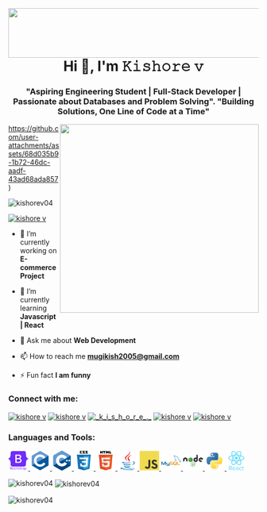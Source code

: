 <img align="right" width="800" height="100" src="https://github.com/user-attachments/assets/68d035b9-1b72-46dc-aadf-43ad68ada857">

<h1 align="center">Hi 👋, I'm  𝙺𝚒𝚜𝚑𝚘𝚛𝚎 𝚟</h1>
<h3 align="center">"Aspiring Engineering Student | Full-Stack Developer | Passionate about Databases and Problem Solving". "Building Solutions, One Line of Code at a Time"</h3>

<img align="right" width="400" height="380" src="https://github.com/user-attachments/assets/cc360a35-e599-402f-beee-679790f86ef7">

https://github.com/user-attachments/assets/68d035b9-1b72-46dc-aadf-43ad68ada857)

<p align="left"> <img src="https://komarev.com/ghpvc/?username=kishorev04&label=Profile%20views&color=0e75b6&style=flat" alt="kishorev04" /> </p>

<p align="left"> <a href="https://twitter.com/kishore v" target="blank"><img src="https://img.shields.io/twitter/follow/kishore v?logo=twitter&style=for-the-badge" alt="kishore v" /></a> </p>

- 🔭 I’m currently working on **E-commerce Project**
  
- 🌱 I’m currently learning **Javascript | React**

- 💬 Ask me about **Web Development**

- 📫 How to reach me **mugikish2005@gmail.com**

- ⚡ Fun fact **I am funny**

<h3 align="left">Connect with me:</h3>
<p align="left">
<a href="https://twitter.com/kishore v" target="blank"><img align="center" src="https://raw.githubusercontent.com/rahuldkjain/github-profile-readme-generator/master/src/images/icons/Social/twitter.svg" alt="kishore v" height="30" width="40" /></a>
<a href="https://linkedin.com/in/kishore v" target="blank"><img align="center" src="https://raw.githubusercontent.com/rahuldkjain/github-profile-readme-generator/master/src/images/icons/Social/linked-in-alt.svg" alt="kishore v" height="30" width="40" /></a>
<a href="https://instagram.com/_k_i_s_h_o_r_e_._" target="blank"><img align="center" src="https://raw.githubusercontent.com/rahuldkjain/github-profile-readme-generator/master/src/images/icons/Social/instagram.svg" alt="_k_i_s_h_o_r_e_._" height="30" width="40" /></a>
<a href="https://www.hackerrank.com/kishore v" target="blank"><img align="center" src="https://raw.githubusercontent.com/rahuldkjain/github-profile-readme-generator/master/src/images/icons/Social/hackerrank.svg" alt="kishore v" height="30" width="40" /></a>
<a href="https://www.leetcode.com/kishore v" target="blank"><img align="center" src="https://raw.githubusercontent.com/rahuldkjain/github-profile-readme-generator/master/src/images/icons/Social/leet-code.svg" alt="kishore v" height="30" width="40" /></a>
</p>

<h3 align="left">Languages and Tools:</h3>
<p align="left"> <a href="https://getbootstrap.com" target="_blank" rel="noreferrer"> <img src="https://raw.githubusercontent.com/devicons/devicon/master/icons/bootstrap/bootstrap-plain-wordmark.svg" alt="bootstrap" width="40" height="40"/> </a> <a href="https://www.cprogramming.com/" target="_blank" rel="noreferrer"> <img src="https://raw.githubusercontent.com/devicons/devicon/master/icons/c/c-original.svg" alt="c" width="40" height="40"/> </a> <a href="https://www.w3schools.com/cpp/" target="_blank" rel="noreferrer"> <img src="https://raw.githubusercontent.com/devicons/devicon/master/icons/cplusplus/cplusplus-original.svg" alt="cplusplus" width="40" height="40"/> </a> <a href="https://www.w3schools.com/css/" target="_blank" rel="noreferrer"> <img src="https://raw.githubusercontent.com/devicons/devicon/master/icons/css3/css3-original-wordmark.svg" alt="css3" width="40" height="40"/> </a> <a href="https://www.w3.org/html/" target="_blank" rel="noreferrer"> <img src="https://raw.githubusercontent.com/devicons/devicon/master/icons/html5/html5-original-wordmark.svg" alt="html5" width="40" height="40"/> </a> <a href="https://www.java.com" target="_blank" rel="noreferrer"> <img src="https://raw.githubusercontent.com/devicons/devicon/master/icons/java/java-original.svg" alt="java" width="40" height="40"/> </a> <a href="https://developer.mozilla.org/en-US/docs/Web/JavaScript" target="_blank" rel="noreferrer"> <img src="https://raw.githubusercontent.com/devicons/devicon/master/icons/javascript/javascript-original.svg" alt="javascript" width="40" height="40"/> </a> <a href="https://www.mysql.com/" target="_blank" rel="noreferrer"> <img src="https://raw.githubusercontent.com/devicons/devicon/master/icons/mysql/mysql-original-wordmark.svg" alt="mysql" width="40" height="40"/> </a> <a href="https://nodejs.org" target="_blank" rel="noreferrer"> <img src="https://raw.githubusercontent.com/devicons/devicon/master/icons/nodejs/nodejs-original-wordmark.svg" alt="nodejs" width="40" height="40"/> </a> <a href="https://www.python.org" target="_blank" rel="noreferrer"> <img src="https://raw.githubusercontent.com/devicons/devicon/master/icons/python/python-original.svg" alt="python" width="40" height="40"/> </a> <a href="https://reactjs.org/" target="_blank" rel="noreferrer"> <img src="https://raw.githubusercontent.com/devicons/devicon/master/icons/react/react-original-wordmark.svg" alt="react" width="40" height="40"/> </a> </p>

<p><img align="left" src="https://github-readme-stats.vercel.app/api/top-langs?username=kishorev04&show_icons=true&locale=en&layout=compact" alt="kishorev04" /></p>

<p>&nbsp;<img align="center" src="https://github-readme-stats.vercel.app/api?username=kishorev04&show_icons=true&locale=en" alt="kishorev04" /></p>

<p><img align="center" src="https://github-readme-streak-stats.herokuapp.com/?user=kishorev04&" alt="kishorev04" /></p>
